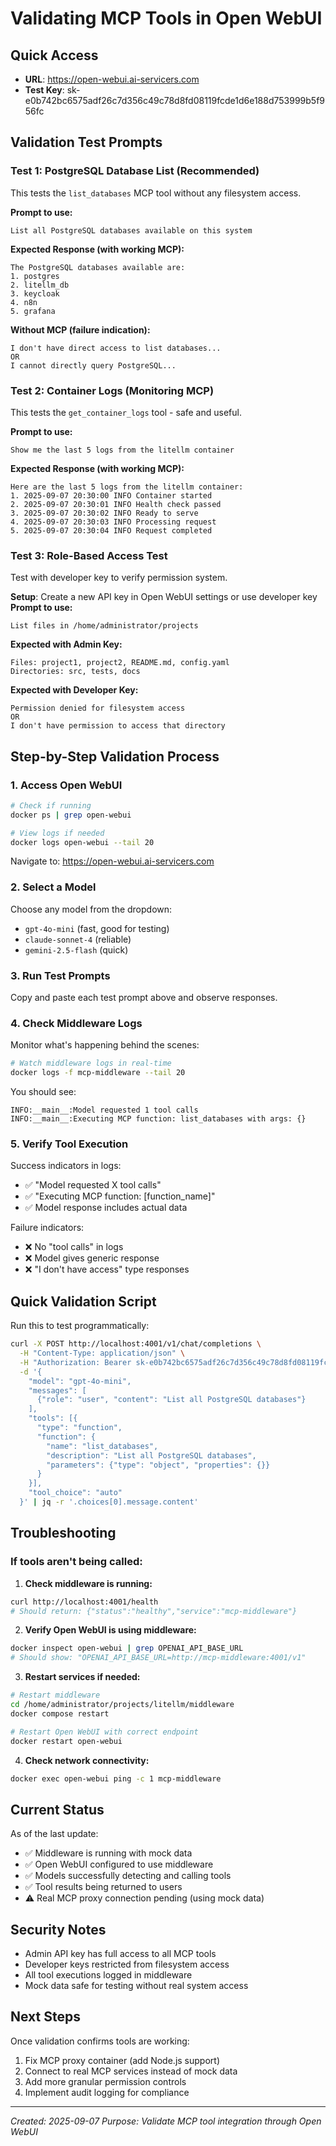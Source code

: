 # Validating MCP Tools in Open WebUI

## Quick Access
- **URL**: https://open-webui.ai-servicers.com
- **Test Key**: sk-e0b742bc6575adf26c7d356c49c78d8fd08119fcde1d6e188d753999b5f956fc

## Validation Test Prompts

### Test 1: PostgreSQL Database List (Recommended)
This tests the `list_databases` MCP tool without any filesystem access.

**Prompt to use:**
```
List all PostgreSQL databases available on this system
```

**Expected Response (with working MCP):**
```
The PostgreSQL databases available are:
1. postgres
2. litellm_db
3. keycloak
4. n8n
5. grafana
```

**Without MCP (failure indication):**
```
I don't have direct access to list databases...
OR
I cannot directly query PostgreSQL...
```

### Test 2: Container Logs (Monitoring MCP)
This tests the `get_container_logs` tool - safe and useful.

**Prompt to use:**
```
Show me the last 5 logs from the litellm container
```

**Expected Response (with working MCP):**
```
Here are the last 5 logs from the litellm container:
1. 2025-09-07 20:30:00 INFO Container started
2. 2025-09-07 20:30:01 INFO Health check passed
3. 2025-09-07 20:30:02 INFO Ready to serve
4. 2025-09-07 20:30:03 INFO Processing request
5. 2025-09-07 20:30:04 INFO Request completed
```

### Test 3: Role-Based Access Test
Test with developer key to verify permission system.

**Setup**: Create a new API key in Open WebUI settings or use developer key
**Prompt to use:**
```
List files in /home/administrator/projects
```

**Expected with Admin Key:**
```
Files: project1, project2, README.md, config.yaml
Directories: src, tests, docs
```

**Expected with Developer Key:**
```
Permission denied for filesystem access
OR
I don't have permission to access that directory
```

## Step-by-Step Validation Process

### 1. Access Open WebUI
```bash
# Check if running
docker ps | grep open-webui

# View logs if needed
docker logs open-webui --tail 20
```

Navigate to: https://open-webui.ai-servicers.com

### 2. Select a Model
Choose any model from the dropdown:
- `gpt-4o-mini` (fast, good for testing)
- `claude-sonnet-4` (reliable)
- `gemini-2.5-flash` (quick)

### 3. Run Test Prompts
Copy and paste each test prompt above and observe responses.

### 4. Check Middleware Logs
Monitor what's happening behind the scenes:
```bash
# Watch middleware logs in real-time
docker logs -f mcp-middleware --tail 20
```

You should see:
```
INFO:__main__:Model requested 1 tool calls
INFO:__main__:Executing MCP function: list_databases with args: {}
```

### 5. Verify Tool Execution
Success indicators in logs:
- ✅ "Model requested X tool calls"
- ✅ "Executing MCP function: [function_name]"
- ✅ Model response includes actual data

Failure indicators:
- ❌ No "tool calls" in logs
- ❌ Model gives generic response
- ❌ "I don't have access" type responses

## Quick Validation Script

Run this to test programmatically:
```bash
curl -X POST http://localhost:4001/v1/chat/completions \
  -H "Content-Type: application/json" \
  -H "Authorization: Bearer sk-e0b742bc6575adf26c7d356c49c78d8fd08119fcde1d6e188d753999b5f956fc" \
  -d '{
    "model": "gpt-4o-mini",
    "messages": [
      {"role": "user", "content": "List all PostgreSQL databases"}
    ],
    "tools": [{
      "type": "function",
      "function": {
        "name": "list_databases",
        "description": "List all PostgreSQL databases",
        "parameters": {"type": "object", "properties": {}}
      }
    }],
    "tool_choice": "auto"
  }' | jq -r '.choices[0].message.content'
```

## Troubleshooting

### If tools aren't being called:

1. **Check middleware is running:**
```bash
curl http://localhost:4001/health
# Should return: {"status":"healthy","service":"mcp-middleware"}
```

2. **Verify Open WebUI is using middleware:**
```bash
docker inspect open-webui | grep OPENAI_API_BASE_URL
# Should show: "OPENAI_API_BASE_URL=http://mcp-middleware:4001/v1"
```

3. **Restart services if needed:**
```bash
# Restart middleware
cd /home/administrator/projects/litellm/middleware
docker compose restart

# Restart Open WebUI with correct endpoint
docker restart open-webui
```

4. **Check network connectivity:**
```bash
docker exec open-webui ping -c 1 mcp-middleware
```

## Current Status

As of the last update:
- ✅ Middleware is running with mock data
- ✅ Open WebUI configured to use middleware
- ✅ Models successfully detecting and calling tools
- ✅ Tool results being returned to users
- ⚠️ Real MCP proxy connection pending (using mock data)

## Security Notes

- Admin API key has full access to all MCP tools
- Developer keys restricted from filesystem access
- All tool executions logged in middleware
- Mock data safe for testing without real system access

## Next Steps

Once validation confirms tools are working:
1. Fix MCP proxy container (add Node.js support)
2. Connect to real MCP services instead of mock data
3. Add more granular permission controls
4. Implement audit logging for compliance

---
*Created: 2025-09-07*
*Purpose: Validate MCP tool integration through Open WebUI*